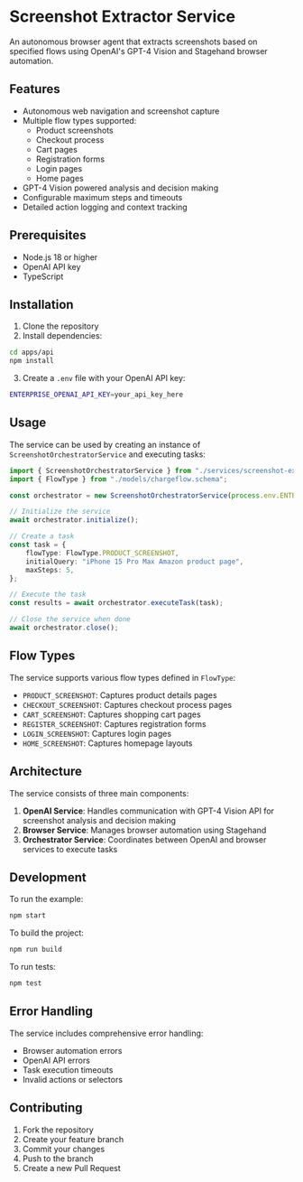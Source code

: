 # Screenshot Extractor Service

An autonomous browser agent that extracts screenshots based on specified flows using OpenAI's GPT-4 Vision and Stagehand browser automation.

## Features

- Autonomous web navigation and screenshot capture
- Multiple flow types supported:
  - Product screenshots
  - Checkout process
  - Cart pages
  - Registration forms
  - Login pages
  - Home pages
- GPT-4 Vision powered analysis and decision making
- Configurable maximum steps and timeouts
- Detailed action logging and context tracking

## Prerequisites

- Node.js 18 or higher
- OpenAI API key
- TypeScript

## Installation

1. Clone the repository
2. Install dependencies:

```bash
cd apps/api
npm install
```

3. Create a `.env` file with your OpenAI API key:

```bash
ENTERPRISE_OPENAI_API_KEY=your_api_key_here
```

## Usage

The service can be used by creating an instance of `ScreenshotOrchestratorService` and executing tasks:

```typescript
import { ScreenshotOrchestratorService } from "./services/screenshot-extractor/orchestrator.service";
import { FlowType } from "./models/chargeflow.schema";

const orchestrator = new ScreenshotOrchestratorService(process.env.ENTERPRISE_OPENAI_API_KEY);

// Initialize the service
await orchestrator.initialize();

// Create a task
const task = {
	flowType: FlowType.PRODUCT_SCREENSHOT,
	initialQuery: "iPhone 15 Pro Max Amazon product page",
	maxSteps: 5,
};

// Execute the task
const results = await orchestrator.executeTask(task);

// Close the service when done
await orchestrator.close();
```

## Flow Types

The service supports various flow types defined in `FlowType`:

- `PRODUCT_SCREENSHOT`: Captures product details pages
- `CHECKOUT_SCREENSHOT`: Captures checkout process pages
- `CART_SCREENSHOT`: Captures shopping cart pages
- `REGISTER_SCREENSHOT`: Captures registration forms
- `LOGIN_SCREENSHOT`: Captures login pages
- `HOME_SCREENSHOT`: Captures homepage layouts

## Architecture

The service consists of three main components:

1. **OpenAI Service**: Handles communication with GPT-4 Vision API for screenshot analysis and decision making
2. **Browser Service**: Manages browser automation using Stagehand
3. **Orchestrator Service**: Coordinates between OpenAI and browser services to execute tasks

## Development

To run the example:

```bash
npm start
```

To build the project:

```bash
npm run build
```

To run tests:

```bash
npm test
```

## Error Handling

The service includes comprehensive error handling:

- Browser automation errors
- OpenAI API errors
- Task execution timeouts
- Invalid actions or selectors

## Contributing

1. Fork the repository
2. Create your feature branch
3. Commit your changes
4. Push to the branch
5. Create a new Pull Request
